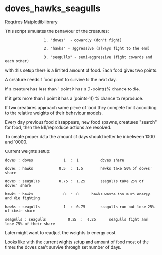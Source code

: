 # doves_hawks_seagulls

Requires Matplotlib library


This script simulates the behaviour of the creatures: 
											
                      1. "doves"  - cowardly (don't fight)
											
                      2. "hawks" - aggressive (always fight to the end)
											
                      3. "seagulls" - semi-aggressive (fight cowards and each other)

with this setup there is a limited amount of food. Each food gives two points.

A creature needs 1 food point to survive to the next day. 

If a creature has less than 1 point it has a (1-points)% chance to die.

If it gets more than 1 point it has a (points-1)) % chance to reproduce.

If two creatures approach same piece of food they compete for it according to the relative weights of their behaviour models.

Every day previous food dissappears, new food spawns, creatures "search" for food, then the kill/reproduce actions are resolved.

To create proper data the amount of days should better be inbetween 1000 and 10000.


Current weights setup:

    doves : doves  			   1  :  1  		doves share 

    doves : hawks 		 	 0.5  :  1.5 		hawks take 50% of doves' share

    doves : seagulls 		 0.75 :  1.25 		seagulls take 25% of doves' share

    hawks : hawks 		 	   0  :  0 		hawks waste too much energy and die fighting

    hawks : seagulls	 	   1  :  0.75   	seagulls run but lose 25% of their share

    seagulls : seagulls       	 0.25  :  0.25 		seagulls fight and lose 75% of their share
    


Later might want to readjust the weights to energy cost.

Looks like with the current wights setup and amount of food most of the times the doves can't survive through set
number of days. 
